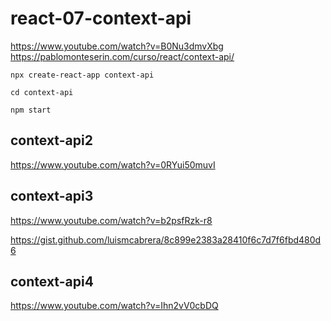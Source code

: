 # react-07-context-api

<https://www.youtube.com/watch?v=B0Nu3dmvXbg>
<https://pablomonteserin.com/curso/react/context-api/>

```terminal
npx create-react-app context-api
```

```terminal
cd context-api
```

```terminal
npm start
```

## context-api2

<https://www.youtube.com/watch?v=0RYui50muvI>

## context-api3

<https://www.youtube.com/watch?v=b2psfRzk-r8>

<https://gist.github.com/luismcabrera/8c899e2383a28410f6c7d7f6fbd480d6>

## context-api4

<https://www.youtube.com/watch?v=Ihn2vV0cbDQ>
